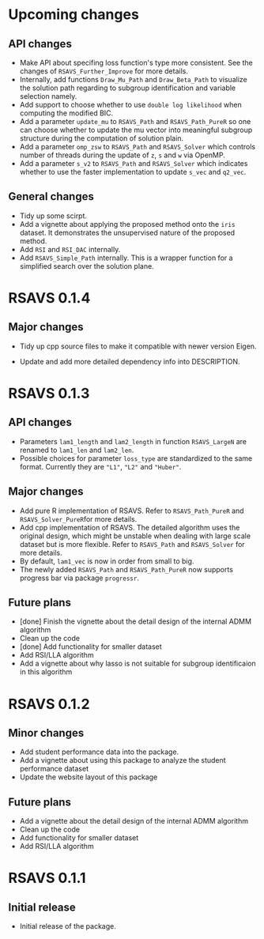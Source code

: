 # Upcoming changes

## API changes

  - Make API about specifing loss function's type more consistent. See the changes of `RSAVS_Further_Improve` for more details.
  - Internally, add functions `Draw_Mu_Path` and `Draw_Beta_Path` to visualize the solution path regarding to subgroup identification and variable selection namely.
  - Add support to choose whether to use `double log likelihood` when computing the modified BIC.
  - Add a parameter `update_mu` to `RSAVS_Path` and `RSAVS_Path_PureR` so one can choose whether to update the mu vector into meaningful subgroup structure during the computation of solution plain.
  - Add a parameter `omp_zsw` to `RSAVS_Path` and `RSAVS_Solver` which controls number of threads during the update of `z`, `s` and `w` via OpenMP.
  - Add a parameter `s_v2` to `RSAVS_Path` and `RSAVS_Solver` which indicates whether to use the faster implementation to update `s_vec` and `q2_vec`.

## General changes
  - Tidy up some scirpt.
  - Add a vignette about applying the proposed method onto the `iris` dataset. It demonstrates the unsupervised nature of the proposed method.
  - Add `RSI` and `RSI_DAC` internally.
  - Add `RSAVS_Simple_Path` internally. This is a wrapper function for a simplified search over the solution plane.

# RSAVS 0.1.4

## Major changes

  - Tidy up cpp source files to make it compatible with newer version Eigen.

  - Update and add more detailed dependency info into DESCRIPTION.

# RSAVS 0.1.3

## API changes
  
  - Parameters `lam1_length` and `lam2_length` in function `RSAVS_LargeN` are renamed to `lam1_len` and `lam2_len`.
  - Possible choices for parameter `loss_type` are standardized to the same format. Currently they are `"L1"`, `"L2"` and `"Huber"`.

## Major changes

  - Add pure R implementation of RSAVS. Refer to `RSAVS_Path_PureR` and `RSAVS_Solver_PureR`for more details.
  - Add cpp implementation of RSAVS. The detailed algorithm uses the original design, which might be unstable when dealing with large scale dataset but is more flexible. Refer to `RSAVS_Path` and `RSAVS_Solver` for more details.
  - By default, `lam1_vec` is now in order from small to big.
  - The newly added `RSAVS_Path` and `RSAVS_Path_PureR` now supports progress bar via package `progressr`.

## Future plans

  - [done] Finish the vignette about the detail design of the internal ADMM algorithm
  - Clean up the code
  - [done] Add functionality for smaller dataset
  - Add RSI/LLA algorithm
  - Add a vignette about why lasso is not suitable for subgroup identificaion in this algorithm
  
# RSAVS 0.1.2

## Minor changes
  
  - Add student performance data into the package.
  - Add a vignette about using this package to analyze the student performance dataset
  - Update the website layout of this package
  
## Future plans

  - Add a vignette about the detail design of the internal ADMM algorithm
  - Clean up the code
  - Add functionality for smaller dataset
  - Add RSI/LLA algorithm


# RSAVS 0.1.1

## Initial release
   
  - Initial release of the package.
